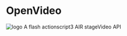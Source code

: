 OpenVideo
=========
![logo](https://raw2.github.com/remunizz/OpenVideo/master/logo/230x230.png)
A flash actionscript3 AIR stageVideo API
